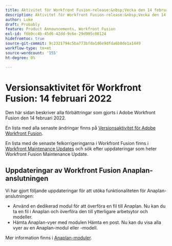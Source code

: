 ```yaml
---
title: Aktivitet för Workfront Fusion-release:&nbsp;Vecka den 14 februari 2022
description: Aktivitet för Workfront Fusion-release:&nbsp;Vecka den 14 februari 2022
author: Luke
draft: Probably
feature: Product Announcements, Workfront Fusion
exl-id: f6b9cc4b-45d6-42dd-9c6e-29d905c08124
hidefromtoc: true
source-git-commit: 9c2321794c5ba773bfda1d6e9dfda6b8de1a1449
workflow-type: tm+mt
source-wordcount: '155'
ht-degree: 0%

---
```


# Versionsaktivitet för Workfront Fusion: 14 februari 2022

Den här sidan beskriver alla förbättringar som gjorts i Adobe Workfront Fusion den 14 februari 2022.

En lista med alla senaste ändringar finns på [Versionsaktivitet för Adobe Workfront Fusion](../../../product-announcements/product-releases/fusion-release-activity/fusion-release-activity.md).

En lista med de senaste felkorrigeringarna i Workfront Fusion finns i [Workfront Maintenance Updates](https://one.workfront.com/s/article/Workfront-Maintenance-Updates-1882317350) och sök efter uppdateringar som heter Workfront Fusion Maintenance Update.

## Uppdateringar av Workfront Fusion Anaplan-anslutningen

Vi har gjort följande uppdateringar för att utöka funktionaliteten för Anaplan-anslutningen:

* Använd en dedikerad modul för att överföra en fil till Anaplan. Nu kan du ta en fil i Anaplan och överföra den till ytterligare arbetsytor och modeller.
* Hämta Anaplan-vyer med modulen Hämta en post. Nu kan du visa alla vyer av en Anaplan-modul eller -modell.

Mer information finns i [Anaplan-moduler](../../../workfront-fusion/apps-and-their-modules/anaplan-modules.md).
